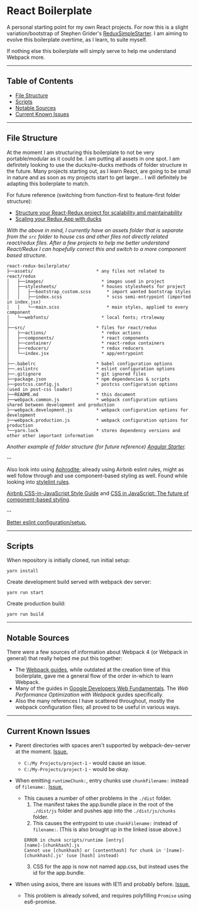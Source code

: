 # React Boilerplate

A personal starting point for my own React projects. For now this is a slight variation/bootstrap of Stephen Grider's [ReduxSimpleStarter](https://github.com/StephenGrider/ReduxSimpleStarter). I am aiming to evolve this boilerplate overtime, as I learn, to suite myself.

If nothing else this boilerplate will simply serve to help me understand Webpack more.

---

<h2>Table of Contents</h2>

<!-- TOC -->

- [File Structure](#file-structure)
- [Scripts](#scripts)
- [Notable Sources](#notable-sources)
- [Current Known Issues](#current-known-issues)

<!-- /TOC -->

---

## File Structure

At the moment I am structuring this boilerplate to not be very portable/modular as it could be. I am putting all assets in one spot. I am definitely looking to use the ducks/re-ducks methods of folder structure in the future. Many projects starting out, as I learn React, are going to be small in nature and as soon as my projects start to get larger... I will definitely be adapting this boilerplate to match.

For future reference (switching from function-first to feature-first folder structure):
- [Structure your React-Redux project for scalability and maintainability](https://levelup.gitconnected.com/structure-your-react-redux-project-for-scalability-and-maintainability-618ad82e32b7)
- [Scaling your Redux App with ducks](https://medium.freecodecamp.org/scaling-your-redux-app-with-ducks-6115955638be)

*With the above in mind, I currently have an assets folder that is separate from the `src` folder to house css and other files not directly related react/redux files. After a few projects to help me better understand React/Redux I can hopefully correct this and switch to a more component based structure.*

```
react-redux-boilerplate/
├──assets/                        * any files not related to react/redux
│   ├──images/                      * images used in project
│   ├──stylesheets/                 * houses stylesheets for project
│   │   ├──bootstrap_custom.scss      * import wanted bootstrap styles
│   │   ├──index.scss                 * scss semi-entrypoint (imported in index.jsx)
│   │   └──main.scss                  * main styles, applied to every component
│   └──webfonts/                    * local fonts; rtraleway
│
├──src/                           * files for react/redux
│   ├──actions/                     * redux actions
│   ├──components/                  * react components
│   ├──container/                   * react-redux containers
│   ├──reducers/                    * redux reducers
│   └──index.jsx                    * app/entrypoint
│
├──.babelrc                       * babel configuration options
├──.eslintrc                      * eslint configuration options
├──.gitignore                     * git ignored files
├──package.json                   * npm dependencies & scripts
├──postcss.config.js              * postcss configuration options (used in post-css loader)
├──README.md                      * this document
├──webpack.common.js              * webpack configuration options shared between development and production
├──webpack.development.js         * webpack configuration options for development
├──webpack.production.js          * webpack configuration options for production
└──yarn.lock                      * stores dependency versions and other other important information
```

*Another example of folder structure (for future reference) [Angular Starter](https://github.com/paasplatform/idp-service).*

--

Also look into using [Aphrodite](https://github.com/Khan/aphrodite); already using Airbnb eslint rules, might as well follow through and use component-based styling as well. Found while looking into [stylelint rules](https://github.com/airbnb/css/issues/45#issuecomment-310527115).

[Airbnb CSS-in-JavaScript Style Guide](https://github.com/airbnb/javascript/tree/master/css-in-javascript) and [CSS in JavaScript: The future of component-based styling](https://medium.freecodecamp.org/css-in-javascript-the-future-of-component-based-styling-70b161a79a32).

--

[Better eslint configuration/setup.](https://github.com/airbnb/javascript/issues/1589#issuecomment-344097023)

---

## Scripts

When repository is initially cloned, run initial setup:

```
yarn install
```

Create development build served with webpack dev server:

```
yarn run start
```

Create production build:

```
yarn run build
```

---

## Notable Sources

There were a few sources of information about Webpack 4 (or Webpack in general) that really helped me put this together:

- The [Webpack guides](https://webpack.js.org/guides/), while outdated at the creation time of this boilerplate, gave me a general flow of the order in-which to learn Webpack.
- Many of the guides in [Google Developers Web Fundamentals](https://developers.google.com/web/fundamentals/performance/get-started/). The *Web Performance Optimization with Webpack* guides specifically.
- Also the many references I have scattered throughout, mostly the webpack configuration files; all proved to be useful in various ways.

---

## Current Known Issues

- Parent directories with spaces aren't supported by webpack-dev-server at the moment. [Issue.](https://github.com/webpack/webpack-dev-server/issues/1375)
  - `C:/My Projects/project-1` - would cause an issue.
  - `C:/My-Projects/project-1` - would be okay.

- When emitting `runtimeChunk:`, entry chunks use `chunkFilename:` instead of `filename:`. [Issue.](https://github.com/webpack/webpack/issues/6598)
  - This causes a number of other problems in the `./dist` folder.
    1. The manifest takes the app.bundle place in the root of the `./dist/js` folder and pushes app into the `./dist/js/chunks` folder.
    2. This causes the entrypoint to use `chunkFilename:` instead of `filename:`. (This is also brought up in the linked issue above.)
    ```
    ERROR in chunk scripts/runtime [entry]
    [name]-[chunkhash].js
    Cannot use [chunkhash] or [contenthash] for chunk in '[name]-[chunkhash].js' (use [hash] instead)
    ```
    3. CSS for the app is now not named app.css, but instead uses the id for the app.bundle.

- When using axios, there are issues with IE11 and probably before. [Issue.](https://github.com/axios/axios/issues/135)
     - This problem is already solved, and requires polyfilling `Promise` using es6-promise.
